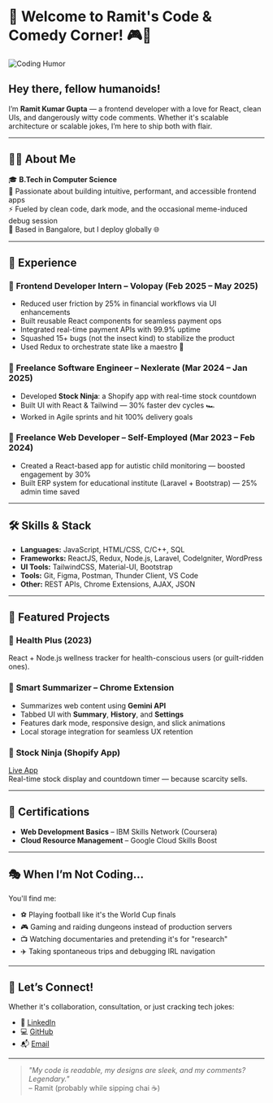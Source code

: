 # 👋 Welcome to Ramit's Code & Comedy Corner! 🎮🤣

![Coding Humor](https://media.giphy.com/media/3o7qDLwhxkDxVp9gxi/giphy.gif)

## Hey there, fellow humanoids!

I’m **Ramit Kumar Gupta** — a frontend developer with a love for React, clean UIs, and dangerously witty code comments. Whether it's scalable architecture or scalable jokes, I’m here to ship both with flair.  

---

## 👨‍💻 About Me

🎓 **B.Tech in Computer Science**  
🧠 Passionate about building intuitive, performant, and accessible frontend apps  
⚡ Fueled by clean code, dark mode, and the occasional meme-induced debug session  
📍 Based in Bangalore, but I deploy globally 🌐

---

## 🧪 Experience

### 🔹 **Frontend Developer Intern** – Volopay (Feb 2025 – May 2025)
- Reduced user friction by 25% in financial workflows via UI enhancements  
- Built reusable React components for seamless payment ops  
- Integrated real-time payment APIs with 99.9% uptime  
- Squashed 15+ bugs (not the insect kind) to stabilize the product  
- Used Redux to orchestrate state like a maestro 🎻

### 🔹 **Freelance Software Engineer** – Nexlerate (Mar 2024 – Jan 2025)
- Developed **Stock Ninja**: a Shopify app with real-time stock countdown  
- Built UI with React & Tailwind — 30% faster dev cycles 🏎️  
- Worked in Agile sprints and hit 100% delivery goals  

### 🔹 **Freelance Web Developer** – Self-Employed (Mar 2023 – Feb 2024)
- Created a React-based app for autistic child monitoring — boosted engagement by 30%  
- Built ERP system for educational institute (Laravel + Bootstrap) — 25% admin time saved  

---

## 🛠️ Skills & Stack

- **Languages:** JavaScript, HTML/CSS, C/C++, SQL  
- **Frameworks:** ReactJS, Redux, Node.js, Laravel, CodeIgniter, WordPress  
- **UI Tools:** TailwindCSS, Material-UI, Bootstrap  
- **Tools:** Git, Figma, Postman, Thunder Client, VS Code  
- **Other:** REST APIs, Chrome Extensions, AJAX, JSON

---

## 🚀 Featured Projects

### 🌿 **Health Plus (2023)**  
React + Node.js wellness tracker for health-conscious users (or guilt-ridden ones).  

### 🧠 **Smart Summarizer – Chrome Extension**  
- Summarizes web content using **Gemini API**  
- Tabbed UI with **Summary**, **History**, and **Settings**  
- Features dark mode, responsive design, and slick animations  
- Local storage integration for seamless UX retention

### 🛒 **Stock Ninja (Shopify App)**  
[Live App](https://apps.shopify.com/stockninja-show-stock-timer?show_store_picker=1)  
Real-time stock display and countdown timer — because scarcity sells.

---

## 🏅 Certifications

- **Web Development Basics** – IBM Skills Network (Coursera)  
- **Cloud Resource Management** – Google Cloud Skills Boost  

---

## 🎭 When I’m Not Coding...

You'll find me:
- ⚽ Playing football like it's the World Cup finals  
- 🎮 Gaming and raiding dungeons instead of production servers  
- 📺 Watching documentaries and pretending it's for "research"  
- ✈️ Taking spontaneous trips and debugging IRL navigation

---

## 🤝 Let’s Connect!

Whether it's collaboration, consultation, or just cracking tech jokes:

- 💼 [LinkedIn](https://linkedin.com/in/rammiester22)  
- 💻 [GitHub](https://github.com/Rammiester)  
- 📬 [Email](mailto:ramitg0@gmail.com)

---

> *"My code is readable, my designs are sleek, and my comments? Legendary."*  
> – Ramit (probably while sipping chai ☕)

